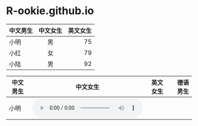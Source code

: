 # R-ookie.github.io

中文男生|中文女生|英文女生|
-|:-:|-:
|小明|男|75|
|小红|女|79|
|小陆|男|92|

中文男生|中文女生|英文女生|德语男生
-|:-:|:-:|-:|
小明|<audio src='./data/1.wav' type="audio/wav" controls ></audio>|